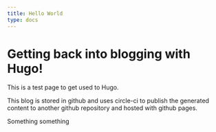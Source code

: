 ```yaml
---
title: Hello World
type: docs
---
```


# Getting back into blogging with Hugo!

This is a test page to get used to Hugo.

This blog is stored in github and uses circle-ci to publish the generated content to another github repository and hosted with github pages.

Something something
